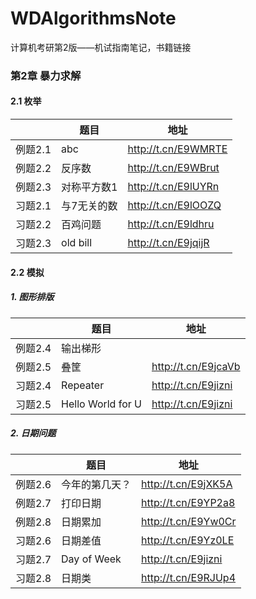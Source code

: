 # WDAlgorithmsNote
 计算机考研第2版——机试指南笔记，书籍链接

### 第2章 暴力求解

#### 2.1 枚举

|         | 题目        | 地址                |
| ------- | ----------- | ------------------- |
| 例题2.1 | abc         | http://t.cn/E9WMRTE |
| 例题2.2 | 反序数      | http://t.cn/E9WBrut |
| 例题2.3 | 对称平方数1 | http://t.cn/E9lUYRn |
| 习题2.1 | 与7无关的数 | http://t.cn/E9lOOZQ |
| 习题2.2 | 百鸡问题    | http://t.cn/E9ldhru |
| 习题2.3 | old bill    | http://t.cn/E9jqijR |

#### 2.2 模拟

##### 1. 图形排版

|         | 题目              | 地址                |
| ------- | ----------------- | ------------------- |
| 例题2.4 | 输出梯形          |                     |
| 例题2.5 | 叠筐              | http://t.cn/E9jcaVb |
| 习题2.4 | Repeater          | http://t.cn/E9jizni |
| 习题2.5 | Hello World for U | http://t.cn/E9jizni |

##### 2. 日期问题

|         | 题目           | 地址                |
| ------- | -------------- | ------------------- |
| 例题2.6 | 今年的第几天？ | http://t.cn/E9jXK5A |
| 例题2.7 | 打印日期       | http://t.cn/E9YP2a8 |
| 例题2.8 | 日期累加       | http://t.cn/E9Yw0Cr |
| 习题2.6 | 日期差值       | http://t.cn/E9Yz0LE |
| 习题2.7 | Day of Week    | http://t.cn/E9jizni |
| 习题2.8 | 日期类         | http://t.cn/E9RJUp4 |